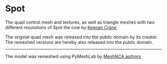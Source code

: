 # Spot

The quad control mesh and textures, as well as triangle meshes with two different resolutions of Spot the cow
by [Keenan Crane](https://www.cs.cmu.edu/~kmcrane/Projects/ModelRepository/).

The original quad mesh was released into the public domain by its creator.
The remeshed versions are hereby also released into the public domain.

___

The model was remeshed using PyMeshLab by [MeshNCA authors](https://meshnca.github.io/)